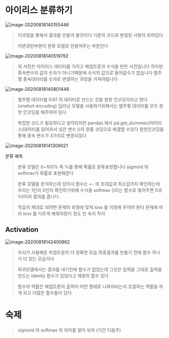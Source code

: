 # 아이리스 분류하기 

![image-20200818140155446](https://user-images.githubusercontent.com/58680521/90704656-10209d00-e2cc-11ea-8d76-a30598eed5e7.PNG)

> 이과정을 통해서 결과를 만들어 볼것이다  기존의 코드와 변경된 사항이 되어있다 
>
> 이변경된부분이 분류 모델로 만들어주는 부분인다 

![image-20200818140519792](https://user-images.githubusercontent.com/58680521/90704673-19aa0500-e2cc-11ea-89b4-69d114938c19.PNG)

> 위 사진은 아이리스 데이터를 가지고 페셉트론과 수식을 만든 사진입니다 하지만 종속변수의 값이 숫자가 아니기때문에 수식의 값으로 들어갈수가 없습니다 볌주형 종속데이터를 숫자로 변경하는 과정을 거쳐야됩니다 

![image-20200818140801446](https://user-images.githubusercontent.com/58680521/90704704-2c243e80-e2cc-11ea-80a7-b5b172f3081e.PNG)

> 볌주형 데이터를 0과1 의 데이터로 만드는 것을 원핫 인코딩이라고 한다 (onehot-encoding) 딥러닝 모델을 사용하기위해서는 범주형 데이터를 모두 원핫 인코딩을 해주여야 된다 
>
> 복잡한 코드가 필요하다고 생각되지만 pandas 에서 pd.get_dummies(아이리스(데이터를 읽어와서 넣은 변수 ))의 한줄 코딩으로 해결할 수있다 원핫인코딩을 통해 종속 변수가 3가지로 변경되었다 

![image-20200818141309021](https://user-images.githubusercontent.com/58680521/90704718-37776a00-e2cc-11ea-8c5f-ad4c1e99a7f5.PNG)

분류 예측

> 분류 모델은 0~100% 즉 %를 통해 확률로 분류표현합니다 sigmoid 와 softmax가 확률로 표현해준다
>
> 분류 모델을 분석하는데 있어서 함수는 +- 의 초대값과 최소값까지 확인하는데 우리는 1인지 0인지 확인하기위해 수식을 softmax ()라는 함수로 묶어주면 0과 1사이의 결과를 줍니다 .
>
> 학습이 재대로 되려면 문제의 유형에 맞게 loss 를 지정해 주어야 된다  문제에 따라 loss 를 다르게 해줘야된다 정도 만 숙지 하자 

## Activation 

![image-20200818142400862](https://user-images.githubusercontent.com/58680521/90704732-3e9e7800-e2cc-11ea-8d52-215df88c6c9d.PNG)

> 우리가 사용해온 퍼셉트론의 더 정확한 모습  최종결과를 만들기 전에 함수 하나가 더 있는 모습이다 
>
> 회귀모델에서는 결과를 내기전에 함수가 없었는데 그것은 입력을 그대로 출력을 만드는 Identiy 함수가 있었다고 재정의 할수 있다 
>
> 함수의 역활은 페셉트론의 출력이 어떤 형태로 나와야되는지 조절하는 역활을 하게 되고 더많은 함수들이 있다 



# 숙제 

> sigmoid 와 softmax 의 차이를 알아 보자 (기간 다음주)